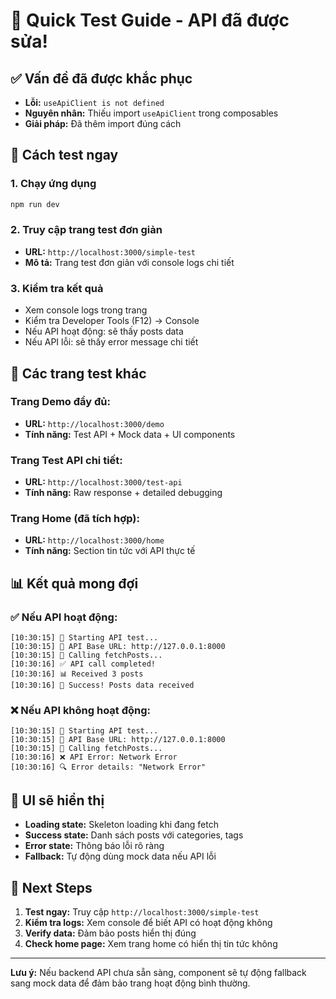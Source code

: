 # 🚀 Quick Test Guide - API đã được sửa!

## ✅ Vấn đề đã được khắc phục
- **Lỗi:** `useApiClient is not defined`
- **Nguyên nhân:** Thiếu import `useApiClient` trong composables
- **Giải pháp:** Đã thêm import đúng cách

## 🎯 Cách test ngay

### 1. Chạy ứng dụng
```bash
npm run dev
```

### 2. Truy cập trang test đơn giản
- **URL:** `http://localhost:3000/simple-test`
- **Mô tả:** Trang test đơn giản với console logs chi tiết

### 3. Kiểm tra kết quả
- Xem console logs trong trang
- Kiểm tra Developer Tools (F12) → Console
- Nếu API hoạt động: sẽ thấy posts data
- Nếu API lỗi: sẽ thấy error message chi tiết

## 🔧 Các trang test khác

### Trang Demo đầy đủ:
- **URL:** `http://localhost:3000/demo`
- **Tính năng:** Test API + Mock data + UI components

### Trang Test API chi tiết:
- **URL:** `http://localhost:3000/test-api`
- **Tính năng:** Raw response + detailed debugging

### Trang Home (đã tích hợp):
- **URL:** `http://localhost:3000/home`
- **Tính năng:** Section tin tức với API thực tế

## 📊 Kết quả mong đợi

### ✅ Nếu API hoạt động:
```
[10:30:15] 🚀 Starting API test...
[10:30:15] 📍 API Base URL: http://127.0.0.1:8000
[10:30:15] 📡 Calling fetchPosts...
[10:30:16] ✅ API call completed!
[10:30:16] 📊 Received 3 posts
[10:30:16] 🎉 Success! Posts data received
```

### ❌ Nếu API không hoạt động:
```
[10:30:15] 🚀 Starting API test...
[10:30:15] 📍 API Base URL: http://127.0.0.1:8000
[10:30:15] 📡 Calling fetchPosts...
[10:30:16] ❌ API Error: Network Error
[10:30:16] 🔍 Error details: "Network Error"
```

## 🎨 UI sẽ hiển thị

- **Loading state:** Skeleton loading khi đang fetch
- **Success state:** Danh sách posts với categories, tags
- **Error state:** Thông báo lỗi rõ ràng
- **Fallback:** Tự động dùng mock data nếu API lỗi

## 🔄 Next Steps

1. **Test ngay:** Truy cập `http://localhost:3000/simple-test`
2. **Kiểm tra logs:** Xem console để biết API có hoạt động không
3. **Verify data:** Đảm bảo posts hiển thị đúng
4. **Check home page:** Xem trang home có hiển thị tin tức không

---

**Lưu ý:** Nếu backend API chưa sẵn sàng, component sẽ tự động fallback sang mock data để đảm bảo trang hoạt động bình thường.
